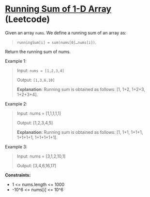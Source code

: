 # [Running Sum of 1-D Array](https://leetcode.com/problems/running-sum-of-1d-array/?envType=study-plan&id=level-1) (Leetcode)

Given an array `nums`. We define a running sum of an array as: 

> `runningSum[i] = sum(nums[0]…nums[i])`.

Return the running sum of nums.

 

Example 1:

> Input: `nums = [1,2,3,4]`
> 
> Output: `[1,3,6,10]`
> 
> **Explanation**: Running sum is obtained as follows: [1, 1+2, 1+2+3, 1+2+3+4].

Example 2:

> Input: nums = [1,1,1,1,1]
> 
> Output: [1,2,3,4,5]
> 
> **Explanation**: Running sum is obtained as follows: [1, 1+1, 1+1+1, 1+1+1+1, 1+1+1+1+1].

Example 3:

> Input: nums = [3,1,2,10,1]
> 
> Output: [3,4,6,16,17]
 

**Constraints:**
- 1 <= nums.length <= 1000
- -10^6 <= nums[i] <= 10^6